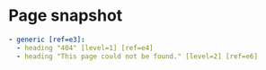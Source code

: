 # Page snapshot

```yaml
- generic [ref=e3]:
  - heading "404" [level=1] [ref=e4]
  - heading "This page could not be found." [level=2] [ref=e6]
```